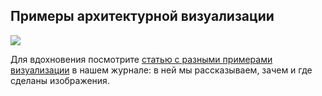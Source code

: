 ## Примеры архитектурной визуализации

![](/img/AVZ_2/1649852196_b313cover.jpg#rounded)

Для вдохновения посмотрите [статью с разными примерами визуализации](https://softculture.cc/blog/entries/articles/stili-i-priemy-arhitekturnoy-vizualizatsii) в нашем журнале: в ней мы рассказываем, зачем и где сделаны изображения.
